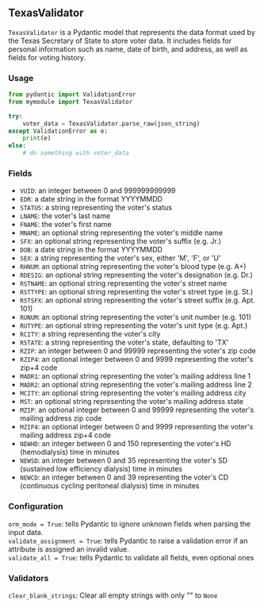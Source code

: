 ## TexasValidator
`TexasValidator` is a Pydantic model that represents the data format used by the Texas Secretary of State to store voter data. It includes fields for personal information such as name, date of birth, and address, as well as fields for voting history.

### Usage 
``` py 
from pydantic import ValidationError
from mymodule import TexasValidator

try:
    voter_data = TexasValidator.parse_raw(json_string)
except ValidationError as e:
    print(e)
else:
    # do something with voter_data
```

### Fields
- `VUID`: an integer between 0 and 999999999999
- `EDR`: a date string in the format YYYYMMDD  
- `STATUS`: a string representing the voter's status  
- `LNAME`: the voter's last name  
- `FNAME`: the voter's first name  
- `MNAME`: an optional string representing the voter's middle name
- `SFX`: an optional string representing the voter's suffix (e.g. Jr.)
- `DOB`: a date string in the format YYYYMMDD
- `SEX`: a string representing the voter's sex, either 'M', 'F', or 'U'
- `RHNUM`: an optional string representing the voter's blood type (e.g. A+)
- `RDESIG`: an optional string representing the voter's designation (e.g. Dr.)
- `RSTNAME`: an optional string representing the voter's street name
- `RSTTYPE`: an optional string representing the voter's street type (e.g. St.)
- `RSTSFX`: an optional string representing the voter's street suffix (e.g. Apt. 101)
- `RUNUM`: an optional string representing the voter's unit number (e.g. 101)
- `RUTYPE`: an optional string representing the voter's unit type (e.g. Apt.)
- `RCITY`: a string representing the voter's city
- `RSTATE`: a string representing the voter's state, defaulting to 'TX'
- `RZIP`: an integer between 0 and 99999 representing the voter's zip code
- `RZIP4`: an optional integer between 0 and 9999 representing the voter's zip+4 code
- `MADR1`: an optional string representing the voter's mailing address line 1
- `MADR2`: an optional string representing the voter's mailing address line 2
- `MCITY`: an optional string representing the voter's mailing address city
- `MST`: an optional string representing the voter's mailing address state
- `MZIP`: an optional integer between 0 and 99999 representing the voter's mailing address zip code
- `MZIP4`: an optional integer between 0 and 9999 representing the voter's mailing address zip+4 code
- `NEWHD`: an integer between 0 and 150 representing the voter's HD (hemodialysis) time in minutes
- `NEWSD`: an integer between 0 and 35 representing the voter's SD (sustained low efficiency dialysis) time in minutes
- `NEWCD`: an integer between 0 and 39 representing the voter's CD (continuous cycling peritoneal dialysis) time in minutes

### Configuration
`orm_mode = True`: tells Pydantic to ignore unknown fields when parsing the input data.  
`validate_assignment = True`: tells Pydantic to raise a validation error if an attribute is assigned an invalid value.  
`validate_all = True`: tells Pydantic to validate all fields, even optional ones

### Validators
`clear_blank_strings`: Clear all empty strings with only "" to `None`